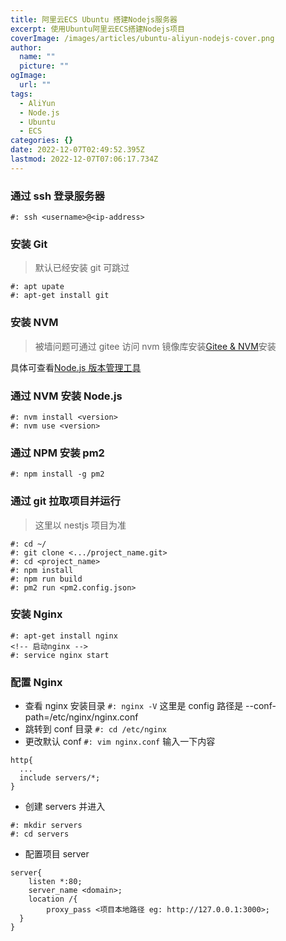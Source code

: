 ```yaml
---
title: 阿里云ECS Ubuntu 搭建Nodejs服务器
excerpt: 使用Ubuntu阿里云ECS搭建Nodejs项目
coverImage: /images/articles/ubuntu-aliyun-nodejs-cover.png
author:
  name: ""
  picture: ""
ogImage:
  url: ""
tags:
  - AliYun
  - Node.js
  - Ubuntu
  - ECS
categories: {}
date: 2022-12-07T02:49:52.395Z
lastmod: 2022-12-07T07:06:17.734Z
---
```


### 通过 ssh 登录服务器

```
#: ssh <username>@<ip-address>
```

### 安装 Git

> 默认已经安装 git 可跳过

```
#: apt upate
#: apt-get install git
```

### 安装 NVM

> 被墙问题可通过 gitee 访问 nvm 镜像库安装[Gitee & NVM](https://search.gitee.com/?skin=rec&type=repository&q=nvm)安装

具体可查看[Node.js 版本管理工具](/articles/node-version-manager)

### 通过 NVM 安装 Node.js

```
#: nvm install <version>
#: nvm use <version>
```

### 通过 NPM 安装 pm2

```
#: npm install -g pm2
```

### 通过 git 拉取项目并运行

> 这里以 nestjs 项目为准

```
#: cd ~/
#: git clone <.../project_name.git>
#: cd <project_name>
#: npm install
#: npm run build
#: pm2 run <pm2.config.json>
```

### 安装 Nginx

```
#: apt-get install nginx
<!-- 启动nginx -->
#: service nginx start
```

### 配置 Nginx

- 查看 nginx 安装目录 `#: nginx -V` 这里是 config 路径是 --conf-path=/etc/nginx/nginx.conf
- 跳转到 conf 目录 `#: cd /etc/nginx`
- 更改默认 conf `#: vim nginx.conf` 输入一下内容

```
http{
  ...
  include servers/*;
}
```

- 创建 servers 并进入

```
#: mkdir servers
#: cd servers
```

- 配置项目 server

```
server{
	listen *:80;
	server_name <domain>;
	location /{
		proxy_pass <项目本地路径 eg: http://127.0.0.1:3000>;
  }
}
```
